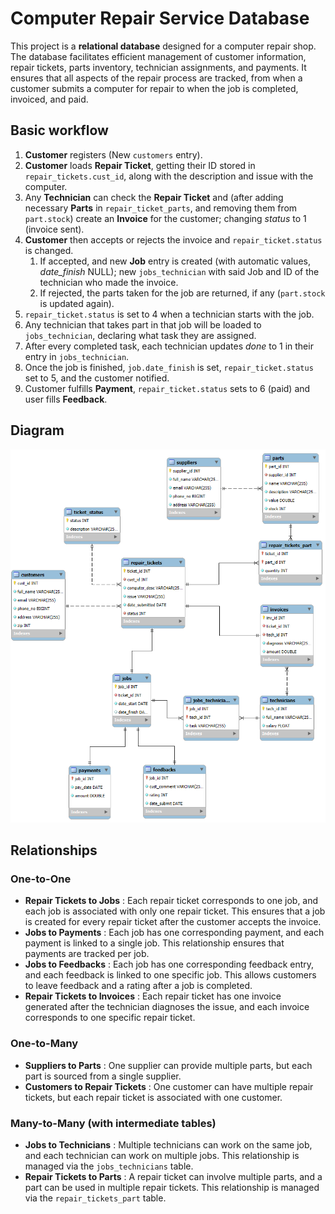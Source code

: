 # Computer Repair Service Database

This project is a **relational database** designed for a computer repair shop. The database facilitates efficient management of customer information, repair tickets, parts inventory, technician assignments, and payments. It ensures that all aspects of the repair process are tracked, from when a customer submits a computer for repair to when the job is completed, invoiced, and paid.

## Basic workflow

1. **Customer** registers (New `customers` entry).
2. **Customer** loads **Repair Ticket**, getting their ID stored in `repair_tickets.cust_id`, along with the description and issue with the computer.
3. Any **Technician** can check the **Repair Ticket** and (after adding necessary **Parts** in `repair_ticket_parts`, and removing them from `part.stock`) create an **Invoice** for the customer; changing *status* to 1 (invoice sent).
4. **Customer** then accepts or rejects the invoice and `repair_ticket.status` is changed.
   1. If accepted, and new **Job** entry is created (with automatic values, *date_finish* NULL); new `jobs_technician` with said Job and ID of the technician who made the invoice.
   2. If rejected, the parts taken for the job are returned, if any (`part.stock` is updated again).
5. `repair_ticket.status` is set to 4 when a technician starts with the job.
6. Any technician that takes part in that job will be loaded to `jobs_technician`, declaring what task they are assigned.
7. After every completed task, each technician updates *done* to 1 in their entry in `jobs_technician`.
7. Once the job is finished, `job.date_finish` is set, `repair_ticket.status` set to 5, and the customer notified.
8. Customer fulfills **Payment**,  `repair_ticket.status` sets to 6 (paid) and user fills **Feedback**.

## Diagram

![Model Diagram](CRS_diagram.png)

## Relationships

### One-to-One

* **Repair Tickets to Jobs** : Each repair ticket corresponds to one job, and each job is associated with only one repair ticket. This ensures that a job is created for every repair ticket after the customer accepts the invoice.
* **Jobs to Payments** : Each job has one corresponding payment, and each payment is linked to a single job. This relationship ensures that payments are tracked per job.
* **Jobs to Feedbacks** : Each job has one corresponding feedback entry, and each feedback is linked to one specific job. This allows customers to leave feedback and a rating after a job is completed.
* **Repair Tickets to Invoices** : Each repair ticket has one invoice generated after the technician diagnoses the issue, and each invoice corresponds to one specific repair ticket.

### One-to-Many

* **Suppliers to Parts** : One supplier can provide multiple parts, but each part is sourced from a single supplier.
* **Customers to Repair Tickets** : One customer can have multiple repair tickets, but each repair ticket is associated with one customer.

### Many-to-Many (with intermediate tables)

* **Jobs to Technicians** : Multiple technicians can work on the same job, and each technician can work on multiple jobs. This relationship is managed via the `jobs_technicians` table.
* **Repair Tickets to Parts** : A repair ticket can involve multiple parts, and a part can be used in multiple repair tickets. This relationship is managed via the `repair_tickets_part` table.
